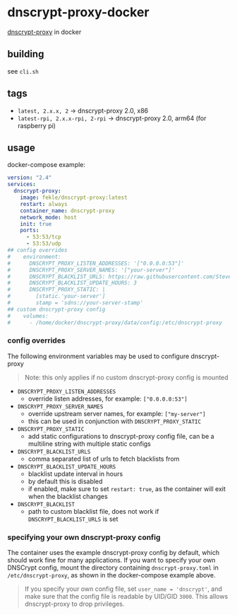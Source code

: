 # dnscrypt-proxy-docker

[dnscrypt-proxy](https://github.com/DNSCrypt/dnscrypt-proxy) in docker

## building

see `cli.sh`

## tags

- `latest, 2.x.x, 2` -> dnscrypt-proxy 2.0, x86
- `latest-rpi, 2.x.x-rpi, 2-rpi` -> dnscrypt-proxy 2.0, arm64 (for raspberry pi)

## usage

docker-compose example:

```yaml
version: "2.4"
services:
  dnscrypt-proxy:
    image: fekle/dnscrypt-proxy:latest
    restart: always
    container_name: dnscrypt-proxy
    network_mode: host
    init: true
    ports:
      - 53:53/tcp
      - 53:53/udp
## config overrides
#    environment:
#      DNSCRYPT_PROXY_LISTEN_ADDRESSES: '["0.0.0.0:53"]'
#      DNSCRYPT_PROXY_SERVER_NAMES: '["your-server"]'
#      DNSCRYPT_BLACKLIST_URLS: https://raw.githubusercontent.com/StevenBlack/hosts/master/hosts
#      DNSCRYPT_BLACKLIST_UPDATE_HOURS: 3
#      DNSCRYPT_PROXY_STATIC: |
#        [static.'your-server']
#        stamp = 'sdns://your-server-stamp'
## custom dnscrypt-proxy config
#    volumes:
#      - /home/docker/dnscrypt-proxy/data/config:/etc/dnscrypt-proxy
```

### config overrides

The following environment variables may be used to configure dnscrypt-proxy

> Note: this only applies if no custom dnscrypt-proxy config is mounted

- `DNSCRYPT_PROXY_LISTEN_ADDRESSES`
  - override listen addresses, for example: `["0.0.0.0:53"]`
- `DNSCRYPT_PROXY_SERVER_NAMES`
  - override upstream server names, for example: `["my-server"]`
  - this can be used in conjunction with `DNSCRYPT_PROXY_STATIC`
- `DNSCRYPT_PROXY_STATIC`
  - add static configurations to dnscrypt-proxy config file, can be a multiline string with multiple static configs
- `DNSCRYPT_BLACKLIST_URLS`
  - comma separated list of urls to fetch blacklists from
- `DNSCRYPT_BLACKLIST_UPDATE_HOURS`
  - blacklist update interval in hours
  - by default this is disabled
  - if enabled, make sure to set `restart: true`, as the container will exit when the blacklist changes
- `DNSCRYPT_BLACKLIST`
  - path to custom blacklist file, does not work if `DNSCRYPT_BLACKLIST_URLS` is set

### specifying your own dnscrypt-proxy config

The container uses the example dnscrypt-proxy config by default, which should work fine for many applications.
If you want to specify your own DNSCrypt config, mount the directory containing `dnscrypt-proxy.toml` in `/etc/dnscrypt-proxy`, as shown in the docker-compose example above.

> If you specify your own config file, set `user_name = 'dnscrypt'`, and make sure that the config file is readable by UID/GID `3000`. This allows dnscrypt-proxy to drop privileges.
